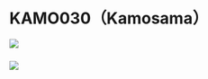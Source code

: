 # KAMO030（Kamosama）
![](https://github-readme-stats.vercel.app/api?username=KAMO030&count_private=false&show_icons=true&locale=cn&include_all_commits=true) 
###
![](https://github-readme-stats.vercel.app/api/top-langs/?username=KAMO030&hide=css,html&layout=compact&langs_count=8)
